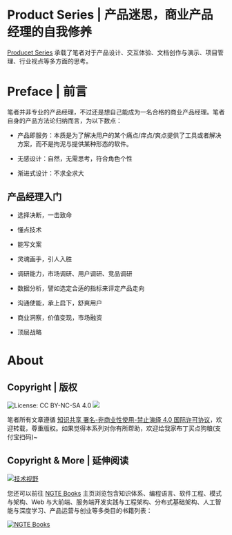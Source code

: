 # Product Series | 产品迷思，商业产品经理的自我修养

[Producet Series](https://github.com/wx-chevalier/Product-Series) 承载了笔者对于产品设计、交互体验、文档创作与演示、项目管理、行业视点等多方面的思考。

# Preface | 前言

笔者并非专业的产品经理，不过还是想自己能成为一名合格的商业产品经理。笔者自身的产品方法论归纳而言，为以下数点：

- 产品即服务：本质是为了解决用户的某个痛点/痒点/爽点提供了工具或者解决方案，而不是拘泥与提供某种形态的软件。

- 无感设计：自然，无需思考，符合角色个性

- 渐进式设计：不求全求大

## 产品经理入门

- 选择决断，一击致命

- 懂点技术

- 能写文案

- 灵魂画手，引人入胜

- 调研能力，市场调研、用户调研、竞品调研

- 数据分析，譬如选定合适的指标来评定产品走向

- 沟通使能，承上启下，舒爽用户

- 商业洞察，价值变现，市场融资

- 顶层战略

# About

## Copyright | 版权

![License: CC BY-NC-SA 4.0](https://img.shields.io/badge/License-CC%20BY--NC--SA%204.0-lightgrey.svg) ![](https://parg.co/bDm)

笔者所有文章遵循 [知识共享 署名-非商业性使用-禁止演绎 4.0 国际许可协议](https://creativecommons.org/licenses/by-nc-nd/4.0/deed.zh)，欢迎转载，尊重版权。如果觉得本系列对你有所帮助，欢迎给我家布丁买点狗粮(支付宝扫码)~

## Copyright & More | 延伸阅读

[![技术视野](https://s3.ax1x.com/2021/02/21/yTSKdH.png)](https://github.com/wx-chevalier/Awesome-MindMaps)

您还可以前往 [NGTE Books](https://ng-tech.icu/books-gallery/) 主页浏览包含知识体系、编程语言、软件工程、模式与架构、Web 与大前端、服务端开发实践与工程架构、分布式基础架构、人工智能与深度学习、产品运营与创业等多类目的书籍列表：

[![NGTE Books](https://s2.ax1x.com/2020/01/18/19uXtI.png)](https://ng-tech.icu/books-gallery/)
